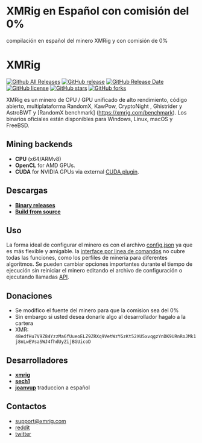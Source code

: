 # XMRig en Español con comisión del 0%
compilación en español del minero XMRig y con comisión de 0%

# XMRig

[![Github All Releases](https://img.shields.io/github/downloads/xmrig/xmrig/total.svg)](https://github.com/xmrig/xmrig/releases)
[![GitHub release](https://img.shields.io/github/release/xmrig/xmrig/all.svg)](https://github.com/xmrig/xmrig/releases)
[![GitHub Release Date](https://img.shields.io/github/release-date/xmrig/xmrig.svg)](https://github.com/xmrig/xmrig/releases)
[![GitHub license](https://img.shields.io/github/license/xmrig/xmrig.svg)](https://github.com/xmrig/xmrig/blob/master/LICENSE)
[![GitHub stars](https://img.shields.io/github/stars/xmrig/xmrig.svg)](https://github.com/xmrig/xmrig/stargazers)
[![GitHub forks](https://img.shields.io/github/forks/xmrig/xmrig.svg)](https://github.com/xmrig/xmrig/network)

XMRig es un minero de CPU / GPU unificado de alto rendimiento, código abierto, multiplataforma RandomX, KawPow, CryptoNight , Ghistrider y AstroBWT y [RandomX benchmark] (https://xmrig.com/benchmark). Los binarios oficiales están disponibles para Windows, Linux, macOS y FreeBSD.

## Mining backends
- **CPU** (x64/ARMv8)
- **OpenCL** for AMD GPUs.
- **CUDA** for NVIDIA GPUs via external [CUDA plugin](https://github.com/xmrig/xmrig-cuda).

## Descargas
* **[Binary releases](https://github.com/joanvup/XMRig-Spanish-devfee-0/releases/tag/6.16.0-Spanish-devfee)**
* **[Build from source](https://xmrig.com/docs/miner/build)**

## Uso
La forma ideal de configurar el minero es con el archivo [config.json](https://xmrig.com/docs/miner/config) ya que es más flexible y amigable. la [interface por linea de comandos](https://xmrig.com/docs/miner/command-line-options) no cubre todas las funciones, como los perfiles de minería para diferentes algoritmos. Se pueden cambiar opciones importantes durante el tiempo de ejecución sin reiniciar el minero editando el archivo de configuración o ejecutando llamadas [API](https://xmrig.com/docs/miner/api).


## Donaciones
* Se modifico el fuente del minero para que la comision sea del 0%
* Sin embargo si usted desea donarle algo al desarrollador hagalo a la cartera 
* XMR: `48edfHu7V9Z84YzzMa6fUueoELZ9ZRXq9VetWzYGzKt52XU5xvqgzYnDK9URnRoJMk1j8nLwEVsaSWJ4fhdUyZijBGUicoD`

## Desarrolladores
* **[xmrig](https://github.com/xmrig)**
* **[sech1](https://github.com/SChernykh)**
* **[joanvup](https://github.com/joanvup)** traduccion a español

## Contactos
* support@xmrig.com
* [reddit](https://www.reddit.com/user/XMRig/)
* [twitter](https://twitter.com/xmrig_dev)
